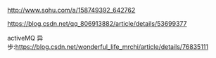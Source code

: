 

http://www.sohu.com/a/158749392_642762

https://blog.csdn.net/qq_806913882/article/details/53699377

activeMQ 异步:https://blog.csdn.net/wonderful_life_mrchi/article/details/76835111

